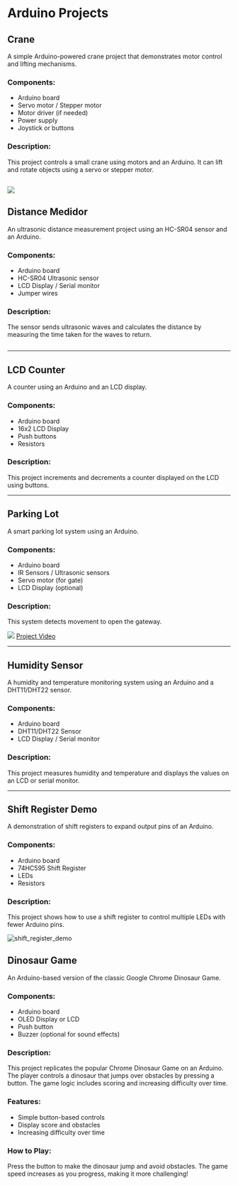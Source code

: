 # Arduino Projects

## Crane
A simple Arduino-powered crane project that demonstrates motor control and lifting mechanisms.

### Components:
- Arduino board
- Servo motor / Stepper motor
- Motor driver (if needed)
- Power supply
- Joystick or buttons

### Description:
This project controls a small crane using motors and an Arduino. It can lift and rotate objects using a servo or stepper motor.

![](img/crane.jpg)
---

## Distance Medidor
An ultrasonic distance measurement project using an HC-SR04 sensor and an Arduino.

### Components:
- Arduino board
- HC-SR04 Ultrasonic sensor
- LCD Display / Serial monitor
- Jumper wires

### Description:
The sensor sends ultrasonic waves and calculates the distance by measuring the time taken for the waves to return.

![]()

---

## LCD Counter
A counter using an Arduino and an LCD display.

### Components:
- Arduino board
- 16x2 LCD Display
- Push buttons
- Resistors

### Description:
This project increments and decrements a counter displayed on the LCD using buttons.

---

## Parking Lot
A smart parking lot system using an Arduino.

### Components:
- Arduino board
- IR Sensors / Ultrasonic sensors
- Servo motor (for gate)
- LCD Display (optional)

### Description:
This system detects movement to open the gateway.

![](img/parkinglot_1.png)
[Project Video](img/parkinglot.mp4)

---

## Humidity Sensor
A humidity and temperature monitoring system using an Arduino and a DHT11/DHT22 sensor.

### Components:
- Arduino board
- DHT11/DHT22 Sensor
- LCD Display / Serial monitor

### Description:
This project measures humidity and temperature and displays the values on an LCD or serial monitor.


---

## Shift Register Demo
A demonstration of shift registers to expand output pins of an Arduino.

### Components:
- Arduino board
- 74HC595 Shift Register
- LEDs
- Resistors

### Description:
This project shows how to use a shift register to control multiple LEDs with fewer Arduino pins.

![shift_register_demo](img/shift_register_demo.jpg)

## Dinosaur Game
An Arduino-based version of the classic Google Chrome Dinosaur Game.

### Components:
- Arduino board
- OLED Display or LCD
- Push button
- Buzzer (optional for sound effects)

### Description:
This project replicates the popular Chrome Dinosaur Game on an Arduino. The player controls a dinosaur that jumps over obstacles by pressing a button. The game logic includes scoring and increasing difficulty over time.

### Features:
- Simple button-based controls
- Display score and obstacles
- Increasing difficulty over time

### How to Play:
Press the button to make the dinosaur jump and avoid obstacles. The game speed increases as you progress, making it more challenging!

